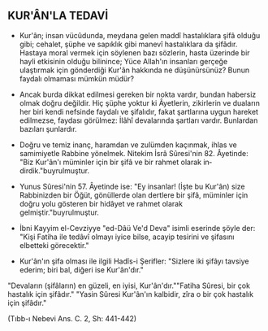 ## KUR'ÂN'LA TEDAVİ

* Kur'ân; insan vücûdunda, meydana gelen maddî hastalıklara şifâ olduğu gibi; cehalet, şüphe ve sapıklık gibi manevî hastalıklara da şifâdır. Hastaya moral vermek için söylenen bazı sözle­rin, hasta üzerinde bir hayli etkisinin olduğu bilinince; Yüce Allah'ın insanları gerçeğe ulaştırmak için gönderdiği Kur'ân hakkında ne düşü­nürsünüz? Bunun faydalı olmaması mümkün müdür?

* Ancak burda dikkat edilmesi gereken bir nokta vardır, bundan habersiz olmak doğru değildir. Hiç şüphe yoktur ki Âyetlerin, zikirlerin ve duaların her biri kendi nefsinde faydalı ve şifalıdır, fakat şartlarına uygun hareket edilmezse, faydası görülmez: İlâhî devalarında şartları vardır. Bunlardan bazıları şunlardır.

* Doğru ve temiz inanç, haramdan ve zulümden kaçınmak, ihlas ve samimiyetle Rabbine yönelmek. Nitekim İsrâ Sûresi'nin 82. Âyetinde: "Biz Kur'ân'ı müminler için bir şifâ ve bir rahmet olarak in­dirdik."buyrulmuştur.

* Yunus Sûresi'nin 57. Âyetinde ise: "Ey insanlar! (İşte bu Kur'ân) size Rabbinizden bir Öğüt, gönüllerde olan dertlere bir şifâ, müminler için doğru yolu gösteren bir hidâyet ve rahmet olarak gelmiştir."buyrulmuştur.

* İbni Kayyim el-Cevziyye "ed-Dâü Ve'd Deva" isimli eserinde şöyle der: "Kişi Fatiha ile tedâvî olmayı iyice bilse, acayip tesi­rini ve şifasını elbetteki görecektir."

* Kur'ân'ın şifa olması ile ilgili Hadîs-i Şerifler: "Sizlere iki şifâ­yı tavsiye ederim; biri bal, diğeri ise Kur'ân'dır."

"Devaların (şifâların) en güzeli, en iyisi, Kur'ân'dır.""Fatiha Sûresi, bir çok hastalık için şifâdır." "Yasin Sûresi Kur'ân'ın kalbidir, zîra o bir çok hastalık için şifâdır."

(Tıbb-ı Nebevi Ans. C. 2, Sh: 441-442)
